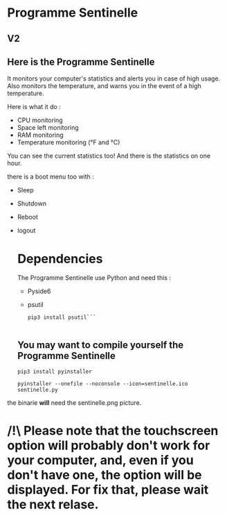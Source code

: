 # Programme Sentinelle
## V2
## Here is the Programme Sentinelle
It monitors your computer's statistics and alerts you in case of high usage.  Also monitors the temperature, and warns you in the event of a high temperature.

Here is what it do :

* CPU monitoring
* Space left monitoring
* RAM monitoring
* Temperature monitoring (°F and °C)

You can see the current statistics too!
And there is the statistics on one hour. 

there is a boot menu too with :

* Sleep
* Shutdown
* Reboot
* logout

  # Dependencies

  The Programme Sentinelle use Python and need this :

  * Pyside6
  * psutil
 
    ``` pip3 install Pyside6
    pip3 install psutil```
 
  ## You may want to compile yourself the Programme Sentinelle
  ```pip3 install pyinstaller```

  ```pyinstaller --onefile --noconsole --icon=sentinelle.ico sentinelle.py```

the binarie **will** need the sentinelle.png picture.
# /!\ Please note that the touchscreen option will probably don't work for your computer, and, even if you don't have one, the option will be displayed. For fix that, please wait the next relase.
